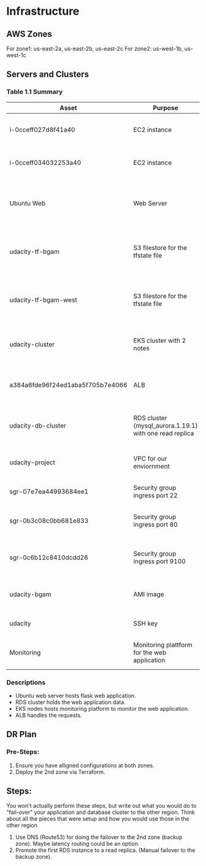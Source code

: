 # Infrastructure

## AWS Zones
For zone1: us-east-2a, us-east-2b, us-east-2c
For zone2: us-west-1b, us-west-1c

## Servers and Clusters

### Table 1.1 Summary
| Asset                            | Purpose                                                 | Size           | Qty | DR                                                                   |
|----------------------------------|---------------------------------------------------------|----------------|-----|----------------------------------------------------------------------|
| i-0cceff027d8f41a40              | EC2 instance                                            | t3 medium      | 1   | Yes, has to be replicated. Runs in a single AZ.                      |
| i-0cceff034032253a40             | EC2 instance                                            | t3 medium      | 1   | Yes, has to be replicated. Runs in a single AZ.                      |
| Ubuntu Web                       | Web Server                                              | t3 micro       | 1   | Yes, has to be replicated (our webserver) Runs in a single AZ.       |
| udacity-tf-bgam                  | S3 filestore for the tfstate file                       | S3             | 1   | Yes for storing the tfstate, re-create S3 store, Runs in a single AZ |
| udacity-tf-bgam-west             | S3 filestore for the tfstate file                       | S3             | 1   | Yes for storing the tfstate, re-create S3 store, Runs in a single AZ |
| udacity-cluster                  | EKS cluster with 2 notes                                | EKS cluster    | 1   | Yes for serving the requests, Runs in a single AZ                    |
| a384a6fde96f24ed1aba5f705b7e4066 | ALB                                                     | ALB            | 1   | Yes for serving the requests, Runs in a single AZ                    |
| udacity-db-cluster               | RDS cluster (mysql_aurora.1.19.1) with one read replica | db.t2.small    | 1   | Yes otherwise we cannot store data into our db, multi AZ             |
| udacity-project                  | VPC for our enviornment                                 | VPC            | 1   | No, will be recreated after redeployment                             |
| sgr-07e7ea44993684ee1            | Security group ingress port 22                          | Security group | 1   | Yes, we need this for SSH access                                     |
| sgr-0b3c08c0bb681e833            | Security group ingress port 80                          | Security group | 1   | Yes, we need this for the HTTPD server                               |
| sgr-0c6b12c8410dcdd26            | Security group ingress port 9100                        | Security group | 1   | Yes, we need this for the Flusk client at the EC2 instance.          |
| udacity-bgam                     | AMI image                                               | AMI            | 1   | Yes, this is the baseline for our Linux instances.                   |
| udacity                          | SSH key                                                 | N/A            | 1   | SSH key for the instances.                                           |
| Monitoring                       | Monitoring plattform for the web application            | N/A            | 1   | Yes, we need this also in our backup zone.                           |


### Descriptions
- Ubuntu web server hosts flask web application.
- RDS cluster holds the web application data.
- EKS nodes hosts monitoring platform to monitor the web application.
- ALB handles the requests.

## DR Plan
### Pre-Steps:
1. Ensure you have alligned configurations at both zones.
2. Deploy the 2nd zone via Terraform.


## Steps:
You won't actually perform these steps, but write out what you would do to "fail-over" your application and database cluster to the other region. Think about all the pieces that were setup and how you would use those in the other region
1. Use DNS (Route53) for doing the failover to the 2nd zone (backup zone). Maybe latency routing could be an option.
2. Promote the first RDS instance to a read replica. (Manual failover to the backup zone). 
